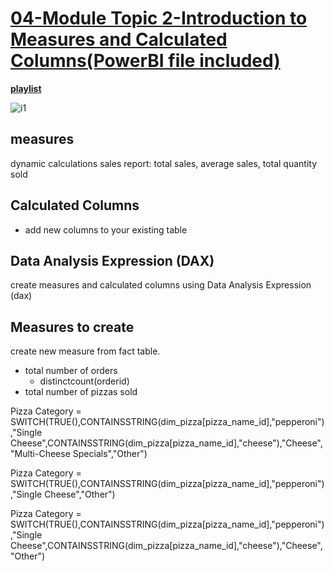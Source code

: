 # **[04-Module Topic 2-Introduction to Measures and Calculated Columns(PowerBI file included)](https://www.youtube.com/watch?v=8oK2CJJ3fDg)**

**[playlist](https://www.youtube.com/watch?v=8oK2CJJ3fDg&list=PLtCzYvIWNgJE-NsGuUXbjYyJgQMSOFp3A)**

![i1](https://res.cloudinary.com/dwwq4fbhq/image/upload/v1761677540/powerbi_workflow_qpbrid.jpg)

## measures

dynamic calculations
sales report: total sales, average sales, total quantity sold

## Calculated Columns

- add new columns to your existing table

## Data Analysis Expression (DAX)

create measures and calculated columns using Data Analysis Expression (dax)

## Measures to create

create new measure from fact table.

- total number of orders
  - distinctcount(orderid)
- total number of pizzas sold

Pizza Category = SWITCH(TRUE(),CONTAINSSTRING(dim_pizza[pizza_name_id],"pepperoni"),"Single Cheese",CONTAINSSTRING(dim_pizza[pizza_name_id],"cheese"),"Cheese","Multi-Cheese Specials","Other")

Pizza Category = SWITCH(TRUE(),CONTAINSSTRING(dim_pizza[pizza_name_id],"pepperoni"),"Single Cheese","Other")

Pizza Category = SWITCH(TRUE(),CONTAINSSTRING(dim_pizza[pizza_name_id],"pepperoni"),"Single Cheese",CONTAINSSTRING(dim_pizza[pizza_name_id],"cheese"),"Cheese","Other")
